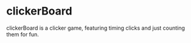 # clickerBoard
 clickerBoard is a clicker game, featuring timing clicks and just counting them for fun.
